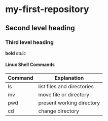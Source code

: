 # my-first-repository

## Second level heading

### Third level heading

**bold** *italic*

#### Linux Shell Commands

| Command | Explanation   |
|--       |--           |
| ls      | list files and directories |
| mv      | move file or directory |
|  pwd  |  present working directory  |
| cd      | change directory |
